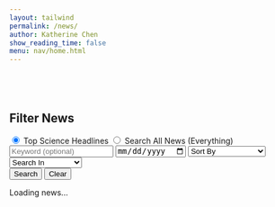 ```yaml
---
layout: tailwind
permalink: /news/
author: Katherine Chen
show_reading_time: false
menu: nav/home.html
---
```


<div style="padding-top: 40px;"></div>

<!-- Filters Section -->
<form id="filter-form" class="max-w-4xl mx-auto p-4 bg-white rounded-xl shadow-md space-y-4 text-black">
  <h2 class="text-xl font-semibold">Filter News</h2>

  <!-- Endpoint Selection -->
  <div class="flex flex-col md:flex-row md:items-center md:space-x-6 space-y-2 md:space-y-0">
    <label class="flex items-center space-x-2">
      <input type="radio" name="endpoint" value="science-news" checked />
      <span class="text-gray-700">Top Science Headlines</span>
    </label>
    <label class="flex items-center space-x-2">
      <input type="radio" name="endpoint" value="everything-news" />
      <span class="text-gray-700">Search All News (Everything)</span>
    </label>
  </div>

  <!-- Input Filters -->
  <div class="grid grid-cols-1 md:grid-cols-2 gap-4">
    <input type="text" name="q" placeholder="Keyword (optional)" class="border p-2 rounded text-black" />
    <!-- Everything-only filters -->
    <input type="date" name="from" class="border p-2 rounded text-black everything-only hidden" />
    <select name="sortBy" class="border p-2 rounded bg-blue-800 text-white everything-only hidden">
      <option value="">Sort By</option>
      <option value="publishedAt">Published At (Date)</option>
      <option value="relevancy">Relevancy</option>
      <option value="popularity">Popularity</option>
    </select>
    <select name="searchIn" class="border p-2 rounded bg-blue-800 text-white everything-only hidden">
      <option value="">Search In</option>
      <option value="title">Title</option>
      <option value="description">Description</option>
      <option value="content">Content</option>
      <option value="title,description">Title + Description</option>
    </select>
  </div>

  <!-- Buttons -->
  <div class="flex space-x-4">
    <button type="submit" class="bg-blue-800 text-white px-4 py-2 rounded hover:bg-blue-700">Search</button>
    <button type="button" id="clear-button" class="bg-gray-400 text-white px-4 py-2 rounded hover:bg-gray-500">Clear</button>
  </div>
</form>

<!-- News Results -->
<div id="science-news" class="max-w-4xl mx-auto mt-6">
  <p>Loading news...</p>
</div>


<script type="module">
  import { pythonURI, fetchOptions } from '{{site.baseurl}}/assets/js/api/config.js';

  async function fetchNews(params) {
    const container = document.getElementById("science-news");
    container.innerHTML = "<p>Loading news...</p>";

    try {
      let endpointPath = "/api/science-news";
      if (params.endpoint === "everything-news") {
        endpointPath = "/api/everything-news";
      }

      // Always use default page size
      params.pageSize = "10";

      const queryParams = new URLSearchParams();
      for (const key in params) {
        if (key !== "endpoint" && params[key]) {
          queryParams.append(key, params[key]);
        }
      }

       const response = await fetch(pythonURI + `${endpointPath}?${queryParams.toString()}`);
    //    const response = await fetch(`http://127.0.0.1:8504${endpointPath}?${queryParams.toString()}`);

      if (!response.ok) {
        const errData = await response.json().catch(() => null);
        throw new Error(errData?.error || response.statusText);
      }

      const data = await response.json();
      container.innerHTML = "";

      if (!data.articles || data.articles.length === 0) {
        container.innerHTML = "<p>No articles found.</p>";
        return;
      }

      data.articles.forEach(article => {
        const card = document.createElement("div");
        card.className = "bg-white rounded-lg shadow-md p-6 mb-6";

        card.innerHTML = `
          <h3 class="text-lg font-semibold mb-2">
            <a href="${article.url}" target="_blank" class="text-blue-700 hover:underline">${article.title}</a>
          </h3>
          ${article.urlToImage ? `<img src="${article.urlToImage}" class="w-full md:w-1/3 float-right ml-4 rounded mb-2" alt="News image">` : ""}
          <p class="text-gray-700 mb-3">${article.description || ""}</p>
          <div class="text-sm text-gray-500">
            <span><strong>Source:</strong> ${article.source.name}</span> &nbsp;|&nbsp;
            <span><strong>Published:</strong> ${new Date(article.publishedAt).toLocaleString()}</span>
          </div>
          <div class="clear-both"></div>
        `;

        container.appendChild(card);
      });
    } catch (err) {
      container.innerHTML = `<p class="text-red-600">Error loading news: ${err.message}</p>`;
    }
  }

  // Handle form submit
  document.getElementById("filter-form").addEventListener("submit", (e) => {
    e.preventDefault();
    const form = e.target;
    const formData = new FormData(form);
    const params = {};

    for (const [key, value] of formData.entries()) {
      if (value.trim() !== "") {
        params[key] = value.trim();
      }
    }

    params.endpoint = form.querySelector('input[name="endpoint"]:checked').value;

    // Fix "missing q" error
    if (params.endpoint === "everything-news" && !params.q) {
      params.q = "news";
    }

    fetchNews(params);
  });

  // Clear filters but keep endpoint
  document.getElementById("clear-button").addEventListener("click", () => {
    const form = document.getElementById("filter-form");
    Array.from(form.elements).forEach(el => {
      if (el.name !== "endpoint" && el.type !== "radio") {
        el.value = "";
      }
    });

    const selectedEndpoint = form.querySelector('input[name="endpoint"]:checked').value;
    showFields(selectedEndpoint);

    fetchNews({
      endpoint: selectedEndpoint,
      q: selectedEndpoint === "everything-news" ? "news" : ""
    });
  });

  // Toggle filter field visibility
  function showFields(endpoint) {
    document.querySelectorAll(".everything-only").forEach(el => {
      el.classList.toggle("hidden", endpoint !== "everything-news");
    });
  }

  // Change filters on endpoint switch
  document.querySelectorAll('input[name="endpoint"]').forEach(radio => {
    radio.addEventListener("change", () => {
      showFields(radio.value);
    });
  });

  // On page load
  window.addEventListener("DOMContentLoaded", () => {
    const selected = document.querySelector('input[name="endpoint"]:checked').value;
    showFields(selected);
    fetchNews({
      endpoint: selected,
      pageSize: "10"
    });
  });
</script>